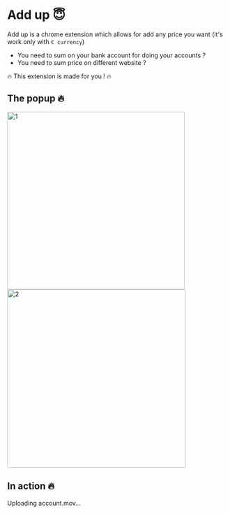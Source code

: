 # Add up 😇

Add up is a chrome extension which allows for add any price you want (it's work only with `€ currency`)

- You need to sum on your bank account for doing your accounts ?
- You need to sum price on different website ?

🔥 This extension is made for you ! 🔥

## The popup 🔥
<img width="407" alt="1" src="https://user-images.githubusercontent.com/26119557/125050040-e28a4100-e0a1-11eb-9fd7-2a1e17dec22b.png">
<img width="409" alt="2" src="https://user-images.githubusercontent.com/26119557/125050049-e4540480-e0a1-11eb-95db-4a9d75457000.png">


## In action 🔥


Uploading account.mov…




